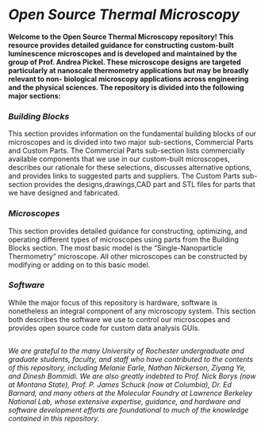 # ***Open Source Thermal Microscopy***

**Welcome to the Open Source Thermal Microscopy repository! This resource provides detailed
guidance for constructing custom-built luminescence microscopes and is developed and
maintained by the group of Prof. Andrea Pickel. These microscope designs are targeted
particularly at nanoscale thermometry applications but may be broadly relevant to non-
biological microscopy applications across engineering and the physical sciences. The repository
is divided into the following major sections:**

###  *Building Blocks* 
This section provides information on the fundamental building blocks
of our microscopes and is divided into two major sub-sections, Commercial Parts and
Custom Parts. The Commercial Parts sub-section lists commercially available
components that we use in our custom-built microscopes, describes our rationale for
these selections, discusses alternative options, and provides links to suggested parts
and suppliers. The Custom Parts sub-section provides the designs,drawings,CAD part and STL files for parts
that we have designed and fabricated. 

###  *Microscopes*
This section provides detailed guidance for constructing, optimizing, and
operating different types of microscopes using parts from the Building Blocks section.
The most basic model is the “Single-Nanoparticle Thermometry” microscope. All other
microscopes can be constructed by modifying or adding on to this basic model.
###  *Software*
While the major focus of this repository is hardware, software is nonetheless
an integral component of any microscopy system. This section both describes the
software we use to control our microscopes and provides open source code for custom
data analysis GUIs.
##
 *We are grateful to the many University of Rochester undergraduate and graduate students,
faculty, and staff who have contributed to the contents of this repository, including Melanie
Earle, Nathan Nickerson, Ziyang Ye, and Dinesh Bommidi. We are also greatly indebted to Prof.
Nick Borys (now at Montana State), Prof. P. James Schuck (now at Columbia), Dr. Ed Barnard,
and many others at the Molecular Foundry at Lawrence Berkeley National Lab, whose extensive
expertise, guidance, and hardware and software development efforts are foundational to much
of the knowledge contained in this repository.* 




